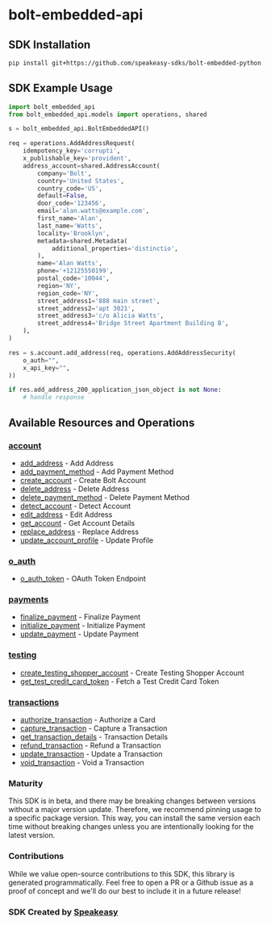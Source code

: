 # bolt-embedded-api

<!-- Start SDK Installation -->
## SDK Installation

```bash
pip install git+https://github.com/speakeasy-sdks/bolt-embedded-python.git
```
<!-- End SDK Installation -->

## SDK Example Usage
<!-- Start SDK Example Usage -->


```python
import bolt_embedded_api
from bolt_embedded_api.models import operations, shared

s = bolt_embedded_api.BoltEmbeddedAPI()

req = operations.AddAddressRequest(
    idempotency_key='corrupti',
    x_publishable_key='provident',
    address_account=shared.AddressAccount(
        company='Bolt',
        country='United States',
        country_code='US',
        default=False,
        door_code='123456',
        email='alan.watts@example.com',
        first_name='Alan',
        last_name='Watts',
        locality='Brooklyn',
        metadata=shared.Metadata(
            additional_properties='distinctio',
        ),
        name='Alan Watts',
        phone='+12125550199',
        postal_code='10044',
        region='NY',
        region_code='NY',
        street_address1='888 main street',
        street_address2='apt 3021',
        street_address3='c/o Alicia Watts',
        street_address4='Bridge Street Apartment Building B',
    ),
)

res = s.account.add_address(req, operations.AddAddressSecurity(
    o_auth="",
    x_api_key="",
))

if res.add_address_200_application_json_object is not None:
    # handle response
```
<!-- End SDK Example Usage -->

<!-- Start SDK Available Operations -->
## Available Resources and Operations


### [account](docs/sdks/account/README.md)

* [add_address](docs/sdks/account/README.md#add_address) - Add Address
* [add_payment_method](docs/sdks/account/README.md#add_payment_method) - Add Payment Method
* [create_account](docs/sdks/account/README.md#create_account) - Create Bolt Account
* [delete_address](docs/sdks/account/README.md#delete_address) - Delete Address
* [delete_payment_method](docs/sdks/account/README.md#delete_payment_method) - Delete Payment Method
* [detect_account](docs/sdks/account/README.md#detect_account) - Detect Account
* [edit_address](docs/sdks/account/README.md#edit_address) - Edit Address
* [get_account](docs/sdks/account/README.md#get_account) - Get Account Details
* [replace_address](docs/sdks/account/README.md#replace_address) - Replace Address
* [update_account_profile](docs/sdks/account/README.md#update_account_profile) - Update Profile

### [o_auth](docs/sdks/oauth/README.md)

* [o_auth_token](docs/sdks/oauth/README.md#o_auth_token) - OAuth Token Endpoint

### [payments](docs/sdks/payments/README.md)

* [finalize_payment](docs/sdks/payments/README.md#finalize_payment) - Finalize Payment
* [initialize_payment](docs/sdks/payments/README.md#initialize_payment) - Initialize Payment
* [update_payment](docs/sdks/payments/README.md#update_payment) - Update Payment

### [testing](docs/sdks/testing/README.md)

* [create_testing_shopper_account](docs/sdks/testing/README.md#create_testing_shopper_account) - Create Testing Shopper Account
* [get_test_credit_card_token](docs/sdks/testing/README.md#get_test_credit_card_token) - Fetch a Test Credit Card Token

### [transactions](docs/sdks/transactions/README.md)

* [authorize_transaction](docs/sdks/transactions/README.md#authorize_transaction) - Authorize a Card
* [capture_transaction](docs/sdks/transactions/README.md#capture_transaction) - Capture a Transaction
* [get_transaction_details](docs/sdks/transactions/README.md#get_transaction_details) - Transaction Details
* [refund_transaction](docs/sdks/transactions/README.md#refund_transaction) - Refund a Transaction
* [update_transaction](docs/sdks/transactions/README.md#update_transaction) - Update a Transaction
* [void_transaction](docs/sdks/transactions/README.md#void_transaction) - Void a Transaction
<!-- End SDK Available Operations -->

### Maturity

This SDK is in beta, and there may be breaking changes between versions without a major version update. Therefore, we recommend pinning usage
to a specific package version. This way, you can install the same version each time without breaking changes unless you are intentionally
looking for the latest version.

### Contributions

While we value open-source contributions to this SDK, this library is generated programmatically.
Feel free to open a PR or a Github issue as a proof of concept and we'll do our best to include it in a future release!

### SDK Created by [Speakeasy](https://docs.speakeasyapi.dev/docs/using-speakeasy/client-sdks)
